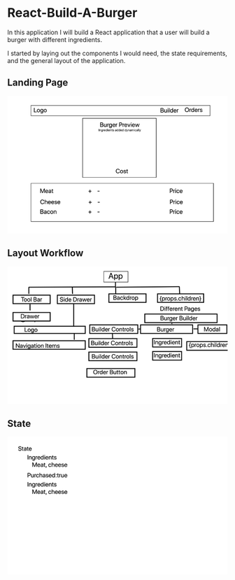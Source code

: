 # React-Build-A-Burger
In this application I will build a React application that a user will build a burger with different ingredients. 

I started by laying out the components I would need, the state requirements, and the general layout of the application. 

## Landing Page
![Landing Page](https://github.com/G-Austin/React-Build-A-Burger/blob/master/images/BurgerAppLandingPage.png "Landing Page")

## Layout Workflow
![Layout WorkFlow](https://github.com/G-Austin/React-Build-A-Burger/blob/master/images/BurgerLayoutWorkflow.png "Layout Workflow")

## State
![State](https://github.com/G-Austin/React-Build-A-Burger/blob/master/images/BurgerState.png "State")


